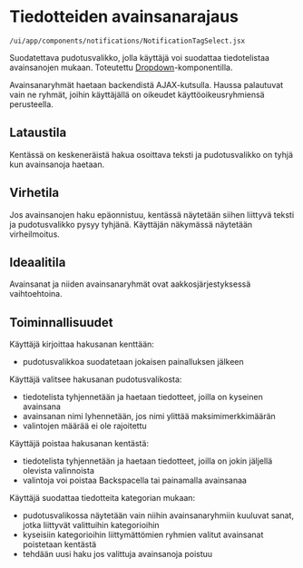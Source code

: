 # Tiedotteiden avainsanarajaus

`/ui/app/components/notifications/NotificationTagSelect.jsx`

Suodatettava pudotusvalikko, jolla käyttäjä voi suodattaa tiedotelistaa avainsanojen
mukaan. Toteutettu 
[Dropdown](http://react.semantic-ui.com/modules/dropdown)-komponentilla.

Avainsanaryhmät haetaan backendistä AJAX-kutsulla. Haussa palautuvat vain ne ryhmät, 
joihin käyttäjällä on oikeudet käyttöoikeusryhmiensä perusteella.

## Lataustila

Kentässä on keskeneräistä hakua osoittava teksti ja pudotusvalikko on tyhjä kun 
avainsanoja haetaan.

## Virhetila

Jos avainsanojen haku epäonnistuu, kentässä näytetään siihen liittyvä teksti ja 
pudotusvalikko pysyy tyhjänä. Käyttäjän näkymässä näytetään virheilmoitus.

## Ideaalitila

Avainsanat ja niiden avainsanaryhmät ovat aakkosjärjestyksessä vaihtoehtoina.

## Toiminnallisuudet

Käyttäjä kirjoittaa hakusanan kenttään:
- pudotusvalikkoa suodatetaan jokaisen painalluksen jälkeen

Käyttäjä valitsee hakusanan pudotusvalikosta:
- tiedotelista tyhjennetään ja haetaan tiedotteet, joilla on kyseinen avainsana
- avainsanan nimi lyhennetään, jos nimi ylittää maksimimerkkimäärän
- valintojen määrää ei ole rajoitettu

Käyttäjä poistaa hakusanan kentästä:
- tiedotelista tyhjennetään ja haetaan tiedotteet, joilla on jokin jäljellä
olevista valinnoista
- valintoja voi poistaa Backspacella tai painamalla avainsanaa

Käyttäjä suodattaa tiedotteita kategorian mukaan:
- pudotusvalikossa näytetään vain niihin avainsanaryhmiin kuuluvat sanat, jotka liittyvät 
valittuihin kategorioihin 
- kyseisiin kategorioihin liittymättömien ryhmien valitut avainsanat poistetaan kentästä
- tehdään uusi haku jos valittuja avainsanoja poistuu
